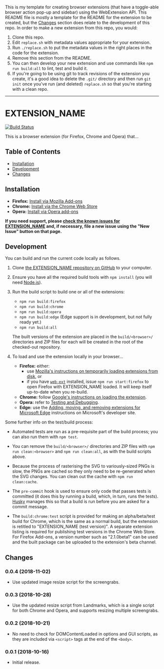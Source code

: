 This is my template for creating browser extensions (that have a toggle-able browser action pop-up and sidebar) using the WebExtension API. This README file is mostly a template for the README for the extension to be created, but the [Changes](#changes) section does relate to the development of this repo. In order to make a new extension from this repo, you would:

1. Clone this repo.
2. Edit `replace.sh` with metadata values appropriate for your extension.
3. Run `./replace.sh` to put the metadata values in the right places in the code for the extension.
4. Remove this section from the README.
5. You can then develop your new extension and use commands like `npm run build:all` to lint, test and build it.
6. If you're going to be using git to track revisions of the extension you create, it's a good idea to delete the `.git/` directory and then run `git init` once you've run (and deleted) `replace.sh` so that you're starting with a clean repo.

***

# EXTENSION_NAME

[![Build Status](https://travis-ci.org/GITHUB_USER/EXTENSION_NAME.svg?branch=master)](https://travis-ci.org/GITHUB_USER/EXTENSION_NAME)

This is a browser extension (for Firefox, Chrome and Opera) that...

Table of Contents
-----------------

-   [Installation](#installation)
-   [Development](#development)
-   [Changes](#changes)

Installation
------------

-   **Firefox:** [Install via Mozilla Add-ons](https://addons.mozilla.org/addon/EXTENSION_NAME/)
-   **Chrome:** [Install via the Chrome Web Store](https://chrome.google.com/webstore/detail/EXTENSION_NAME)
-   **Opera:** [Install via Opera add-ons](https://addons.opera.com/en-gb/extensions/details/EXTENSION_NAME/)

**If you need support, please [check the known issues for EXTENSION_NAME](https://github.com/GITHUB_USER/EXTENSION_NAME/issues) and, if necessary, file a new issue using the "New Issue" button on that page.**

Development
-----------

You can build and run the current code locally as follows.

1.  Clone [the EXTENSION_NAME repository on GitHub](https://github.com/GITHUB_USER/EXTENSION_NAME) to your computer.

2.  Ensure you have all the required build tools with `npm install` (you will need [Node.js](https://nodejs.org/)).

3.  Run the build script to build one or all of the extensions:

    -   `npm run build:firefox`
    -   `npm run build:chrome`
    -   `npm run build:opera`
    -   `npm run build:edge` (Edge support is in development, but not fully ready yet.)
    -   `npm run build:all`

    The built versions of the extension are placed in the `build/<browser>/` directories and ZIP files for each will be created in the root of the checked-out repository.

4.  To load and use the extension locally in your browser...
    -   **Firefox:** either:
        -   use [Mozilla's instructions on temporarily loading extensions from disk](https://developer.mozilla.org/en-US/Add-ons/WebExtensions/Packaging_and_installation#Loading_from_disk), or
        -   if you have [`web-ext`](https://developer.mozilla.org/en-US/Add-ons/WebExtensions/Getting_started_with_web-ext) installed, issue `npm run start:firefox` to open Firefox with EXTENSION_NAME loaded. It will keep itself up-to-date when you re-build.
    -   **Chrome:** follow [Google's instructions on loading the extension](https://developer.chrome.com/extensions/getstarted#unpacked).
    -   **Opera:** refer to [Testing and Debugging](https://dev.opera.com/extensions/testing/).
    -   **Edge:** use the [Adding, moving, and removing extensions for Microsoft Edge](https://docs.microsoft.com/en-us/microsoft-edge/extensions/guides/adding-and-removing-extensions) instructions on Microsoft's developer site.

Some further info on the test/build process:

-   Automated tests are run as a pre-requisite part of the build process; you can also run them with `npm test`.

-   You can remove the `build/<browser>/` directories and ZIP files with `npm run clean:<browser>` and `npm run clean:all`, as with the build scripts above.

-   Because the process of rasterising the SVG to variously-sized PNGs is slow, the PNGs are cached so they only need to be re-generated when the SVG changes. You can clean out the cache with `npm run clean:cache`.

-   The `pre-commit` hook is used to ensure only code that passes tests is committed (it does this by running a build, which, in turn, runs the tests). [Husky](https://github.com/typicode/husky) manages this so that a build is run before you are asked for a commit message.

-   The `build:chrome:test` script is provided for making an alpha/beta/test build for Chrome, which is the same as a normal build, but the extension is retitled to "EXTENSION_NAME (test version)". A separate extension listing is required for publishing test versions in the Chrome Web Store. For Firefox Add-ons, a version number such as "2.1.0beta1" can be used and the built package can be uploaded to the extension's beta channel.

Changes
-------

### 0.0.4 (2018-11-02)

* Use updated image resize script for the screengrabs.

### 0.0.3 (2018-10-28)

* Use the updated resize script from Landmarks, which is a single script for both Chrome and Opera, and supports resizing multiple screengrabs.

### 0.0.2 (2018-10-21)

* No need to check for DOMContentLoaded in options and GUI scripts, as they are included via `<script>` tags at the end of the `<body>`.

### 0.0.1 (2018-10-16)

* Initial release.
